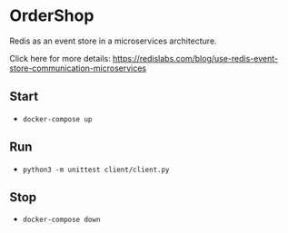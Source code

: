 # OrderShop
Redis as an event store in a microservices architecture.

Click here for more details: https://redislabs.com/blog/use-redis-event-store-communication-microservices

## Start
- `docker-compose up`

## Run
- `python3 -m unittest client/client.py`

## Stop
- `docker-compose down`
